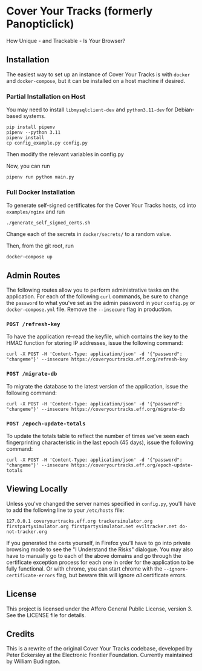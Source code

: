 # Cover Your Tracks (formerly Panopticlick)

How Unique - and Trackable - Is Your Browser?

## Installation

The easiest way to set up an instance of Cover Your Tracks is with `docker` and `docker-compose`, but it can be installed on a host machine if desired.

### Partial Installation on Host

You may need to install `libmysqlclient-dev` and `python3.11-dev` for Debian-based systems.

    pip install pipenv
    pipenv --python 3.11
    pipenv install
    cp config_example.py config.py

Then modify the relevant variables in config.py

Now, you can run

    pipenv run python main.py

### Full Docker Installation

To generate self-signed certificates for the Cover Your Tracks hosts, cd into `examples/nginx` and run

    ./generate_self_signed_certs.sh

Change each of the secrets in `docker/secrets/` to a random value.

Then, from the git root, run

    docker-compose up

## Admin Routes

The following routes allow you to perform administrative tasks on the application.  For each of the following `curl` commands, be sure to change the `password` to what you've set as the admin password in your `config.py` or `docker-compose.yml` file.  Remove the `--insecure` flag in production.

### `POST /refresh-key`

To have the application re-read the keyfile, which contains the key to the HMAC function for storing IP addresses, issue the following command:

    curl -X POST -H 'Content-Type: application/json' -d '{"password": "changeme"}' --insecure https://coveryourtracks.eff.org/refresh-key

### `POST /migrate-db`

To migrate the database to the latest version of the application, issue the following command:

    curl -X POST -H 'Content-Type: application/json' -d '{"password": "changeme"}' --insecure https://coveryourtracks.eff.org/migrate-db

### `POST /epoch-update-totals`

To update the totals table to reflect the number of times we've seen each fingerprinting characteristic in the last epoch (45 days), issue the following command:

    curl -X POST -H 'Content-Type: application/json' -d '{"password": "changeme"}' --insecure https://coveryourtracks.eff.org/epoch-update-totals

## Viewing Locally

Unless you've changed the server names specified in `config.py`, you'll have to add the following line to your `/etc/hosts` file:

    127.0.0.1 coveryourtracks.eff.org trackersimulator.org firstpartysimulator.org firstpartysimulator.net eviltracker.net do-not-tracker.org

If you generated the certs yourself, in Firefox you'll have to go into private browsing mode to see the "I Understand the Risks" dialogue.  You may also have to manually go to each of the above domains and go through the certificate exception process for each one in order for the application to be fully functional. Or with chrome, you can start chrome with the `--ignore-certificate-errors` flag, but beware this will ignore *all* certificate errors.

## License

This project is licensed under the Affero General Public License, version 3.  See the LICENSE file for details.

## Credits

This is a rewrite of the original Cover Your Tracks codebase, developed by Peter Eckersley at the Electronic Frontier Foundation.  Currently maintained by William Budington.
